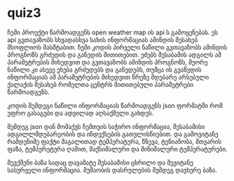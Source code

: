 # quiz3


ჩემი პროექტი წარმოადგენს open weather map ის  api ს გამოყენებას. ეს api  გვთავაზობს სხვადასხვა სახის ინფორმაციას ამინდის შესახებ მსოფლიოს მასშტაბით.   ჩემი კოდის პირველი ნაწილი გვთავაზობს ამინდის პროგნოზს გრძედის და განედის მითითებით. ეძებს შესაბამის  ადგილს ამ პარამეტრების მიხედვით და გვთავაზობს ამინდის პროგნოზს, მეორე ნაწილი კი ასევე ეხება გრძედებს და განედებს, თუმცა ის გვაწვდის ინფორმაციას ამ პარამეტრების მიხედვით წრეზე მდებარე არსებული ქალაქის შესახებ რომელთა ცენტრს მითითებული პარამეტრები წარმოადგენს.   

კოდის შემდეგი ნაწილი ინფორმაციას  წარმოადგენს json ფორმატში რომ უფრო გასაგები და ადვილად აღსაქმელი გახდეს. 

შემდეგ json დან მომაქვს ჩემთვის საჭირო ინფორმაცია, შესაბამისი ადგილლმდებარეობის და ინდექსების გათვლისწიებით. და გამოვიტანე რამდენიმე ფაქტი მაგალითად ტემპერატურა, წნევა, ტენიანობა, მთვარის ფაზა, ტემპერეტურა ღამით, მაქსიმალური და მინიმალური ტემპერატურები. 

შევქმენი ბაზა სადაც დავამატე შესაბამისი ცხრილი და შევიტანე სასურველი ინფორმაცია.  მუშაობის დასრულების შემდეგ დავხურე ბაზა. 
